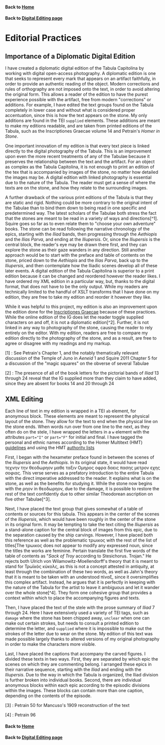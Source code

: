 
#### Back to [Home](https://brclar15.github.io/tabulaCapitolina/)
#### Back to [Digital Editing page](digitalEditing.md)



# Editorial Practices

## Importance of a Diplomatic Digital Edition

I have created a diplomatic digital edition of the Tabula Capitolina by working with digital open-access photography. A diplomatic edition is one that seeks to represent every mark that appears on an artifact faithfully, in order to provide an authentic reading of the object. Modern corrections and rules of orthography are not imposed onto the text, in order to avoid altering the original form. This allows a reader of the edition to have the purest experience possible with the artifact, free from modern "corrections" or additions. For example, I have edited the text groups found on the Tabula completely in lower case and without what is considered proper accentuation, since this is how the text appears on the stone. My only additions are found in the TEI `supplied` elements. These additions are meant to make my editions readable, and are taken from printed editions of the Tabula, such as the Inscriptiones Graecae volume 14 and Petrain's *Homer in Stone*.

One important innovation of my edition is that every text piece is linked directly to the digital photography of the Tabula. This is an improvement upon even the more recent treatments of any of the Tabulae because it preserves the relationship between the text and the artifact. For an object as complex as the Tabula Capitolina, it is not enough to print an edition of the tex that is accompanied by images of the stone, no matter how detailed the images may be. A digital edition with linked photography is essential due to the nature of the Tabula. The reader must get a sense of where the texts are on the stone, and how they relate to the surrounding images.

A further drawback of the various print editions of the Tabula is that they are static and rigid. Nothing could be more contrary to the original intent of the Tabulae than to bind them down to being read in one specific and predetermined way. The latest scholars of the Tabulae both stress the fact that the stones are meant to be read in a variety of ways and directions[^1]. Squire goes so far as to even relate them to "choose your own adventure" books. The stone can be read following the narrative chronology of the epics, starting with the *Iliad* bands, then progressing through the *Aethiopis* and the *Ilias Parva*, and ending at the *Iliupersis*. Or, since the *Iliupersis* is the central block, the reader's eye may be drawn there first, and they can explore the stone as their gaze wanders in any direction. Still another approach would be to start with the preface and table of contents on the stone, priced down to the *Aethiopis* and the *Ilias Parva*, back up to the *Iliupersis*, and then contemplate how the Iliadic scenes develop all of these later events. A digital edition of the Tabula Capitolina is superior to a print edition because it can be changed and reordered however the reader likes. I have ordered my XML edition in a particular way, but, thanks to the digital format, that does not have to be the only output. While my readers are technically limited to the handful of XSLT transforms that I have done on my edition, they are free to take my edition and reorder it however they like. 

While it was helpful to this project, my edition is also an improvement upon the edition done for the [Inscriptiones Graecae](http://epigraphy.packhum.org/text/141269?&bookid=26&location=8) because of these practices. While the online edition of the IG does let the reader toggle supplied characters on and off, it is not a diplomatic edition[^2]. Further, it is not linked in any way to photography of the stone, causing the reader to rely entirely on the editor. With my edition, readers are free to compare my edition directly to the photography of the stone, and as a result, are free to agree or disagree with my readings and my markup. 

[1] : See Petrain's Chapter 1, and the notably thematically relevant discussion of the Temple of Juno in *Aeneid* 1 and Squire 2011 Chapter 5 for a discussion of the "magic squares" on the obverse of several Tabulae

[2] : The presence of all of the book letters for the pictorial bands of *Iliad* 13 through 24 reveal that the IG supplied more than they claim to have added, since they are absent for books 14 and 20 through 24


## XML Editing

Each line of text in my edition is wrapped in a TEI `ab` element, for anonymous block. These elements are meant to represent the physical layout of the stone. They allow for the text to end when the physical line on the stone ends. When words run over from one line to the next, as they often do on the stele, I have wrapped the letters in a `w` element with the attributes `part="I"` or `part="F"` for initial and final. I have tagged the personal and ethnic names according to the Homer Multitext (HMT) [guidelines](http://homermultitext.github.io/hmt-docs/) and using the HMT [authority lists](https://github.com/homermultitext/hmt-authlists/tree/master/data)

First, I began with the hexameter preface found in between the scenes of the *Iliupersis* and the *Aethiopis*. In its original state, it would have read τεχνην την θεοδωρηον μαθε ταξιν Ομηρος οφρα δαεις πασης μετρον εχης σοφιας. This verse serves as a prefatory introduction to the entire Tabula with the direct imperative addressed to the reader. It explains what is on the stone, as well as the benefits for studying it. While the stone now begins with the ρηον in θεοδωρηον, due to the damage, it is possible to restore the rest of the text confidently due to other similar Theodorean ascription on five other Tabulae[^3]. 

Next, I have placed the text group that gives somewhat of a table of contents or sources for this tabula. This appears in the center of the scenes of the *Iliupersis*, which would have been roughly in the center of the stone in its original form. It may be tempting to take the text citing the *Iliupersis* as a stand-alone caption for the central block of images from this epic, due to the separation caused by the ship carvings. However, I have placed both this reference as well as the problematic τρωικος with the rest of the list of titles[The τρωικος does not appear to modify any expressed noun, since the titles the works are feminine. Pertain translate the first five words of the table of contents as "*Sack of Troy* according to Stesichorus. Trojan." He rejects both Ulrich von Wilamowitz-Moellendorff's theory that it is meant to stand for Τρωϊκὸς κύκολς, as this is not a concept attested in antiquity, at least through the combination of these two words, as well as Jahn's theory that it is meant to be taken with an understood πίναξ, since it oversimplifies this complex artifact. Instead, he argues that it is perfectly in keeping with the nature of the Tabula for the artist to leave it ambiguous and let it wander over the whole stone[^4]. They form one cohesive group that provides a context within which to place the accompanying figures and texts. 

Then, I have placed the text of the stele with the prose summary of *Iliad* 7 through 24. Here I have extensively used a variety of TEI tags, such as `damage` where the stone has been chipped away, `unclear` when one can make out certain strokes, but needs to consult a printed edition to determine the letter, and `supplied` where it is impossible to make out the strokes of the letter due to wear on the stone. My edition of this text was made possible largely thanks to altered versions of my original photography in order to make the characters more visible.

Last, I have placed the captions that accompany the carved figures. I divided these texts in two ways. First, they are separated by which epic the scenes on which they are commenting belong. I arranged these epics in their narrative sequence, starting with the *Iliad* and ending with the *Iliupersis*. Due to the way in which the Tabula is organized, the Iliad division is further broken into individual books. Second, there are individual anonymous blocks within each epic according to the episodic divisions within the images. These blocks can contain more than one caption, depending on the contents of the episode.


[3] : Petrain 50 for Mancuso's 1909 reconstruction of the text

[4] : Petrain 96





#### Back to [Home](https://brclar15.github.io/tabulaCapitolina/)
#### Back to [Digital Editing page](digitalEditing.md)
